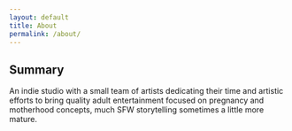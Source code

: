 ```yaml
---
layout: default
title: About
permalink: /about/
---
```


## Summary

An indie studio with a small team of artists dedicating their time and artistic efforts to bring quality adult entertainment focused on pregnancy and motherhood concepts, much SFW storytelling sometimes a little more mature.
